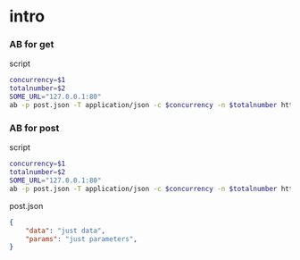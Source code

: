 # intro
### AB for get
script
```bash
concurrency=$1
totalnumber=$2
SOME_URL="127.0.0.1:80"
ab -p post.json -T application/json -c $concurrency -n $totalnumber http://$SOME_URL/
```

### AB for post
script
```bash
concurrency=$1
totalnumber=$2
SOME_URL="127.0.0.1:80"
ab -p post.json -T application/json -c $concurrency -n $totalnumber http://$SOME_URL/
```

post.json
```json
{
    "data": "just data",
    "params": "just parameters",
}
```
